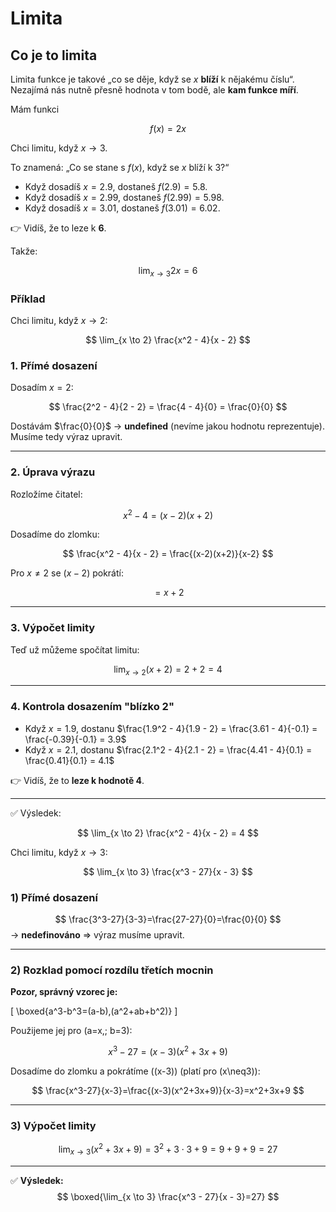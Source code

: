 # Limita

## Co je to limita

Limita funkce je takové „co se děje, když se $x$ **blíží** k nějakému číslu“.
Nezajímá nás nutně přesně hodnota v tom bodě, ale **kam funkce míří**.

Mám funkci

$$
f(x) = 2x
$$

Chci limitu, když $x \to 3$.

To znamená: „Co se stane s $f(x)$, když se $x$ blíží k 3?“

- Když dosadíš $x = 2.9$, dostaneš $f(2.9) = 5.8$.
- Když dosadíš $x = 2.99$, dostaneš $f(2.99) = 5.98$.
- Když dosadíš $x = 3.01$, dostaneš $f(3.01) = 6.02$.

👉 Vidíš, že to leze k **6**.

Takže:

$$
\lim_{x \to 3} 2x = 6
$$


### Příklad

Chci limitu, když $x \to 2$:

$$
\lim_{x \to 2} \frac{x^2 - 4}{x - 2}
$$

### 1. Přímé dosazení
Dosadím $x=2$:

$$
\frac{2^2 - 4}{2 - 2} = \frac{4 - 4}{0} = \frac{0}{0}
$$

Dostávám $\frac{0}{0}$ → **undefined** (nevíme jakou hodnotu reprezentuje).  
Musíme tedy výraz upravit.

---

### 2. Úprava výrazu
Rozložíme čitatel:

$$
x^2 - 4 = (x - 2)(x + 2)
$$

Dosadíme do zlomku:

$$
\frac{x^2 - 4}{x - 2} = \frac{(x-2)(x+2)}{x-2}
$$

Pro $x \neq 2$ se $(x-2)$ pokrátí:

$$
= x + 2
$$

---

### 3. Výpočet limity
Teď už můžeme spočítat limitu:

$$
\lim_{x \to 2} (x+2) = 2 + 2 = 4
$$

---

### 4. Kontrola dosazením "blízko 2"
- Když $x = 1.9$, dostanu $\frac{1.9^2 - 4}{1.9 - 2} = \frac{3.61 - 4}{-0.1} = \frac{-0.39}{-0.1} = 3.9$
- Když $x = 2.1$, dostanu $\frac{2.1^2 - 4}{2.1 - 2} = \frac{4.41 - 4}{0.1} = \frac{0.41}{0.1} = 4.1$

👉 Vidíš, že to **leze k hodnotě 4**.

---

✅ Výsledek:

$$
\lim_{x \to 2} \frac{x^2 - 4}{x - 2} = 4
$$

Chci limitu, když $x \to 3$:

$$
\lim_{x \to 3} \frac{x^3 - 27}{x - 3}
$$

### 1) Přímé dosazení
$$
\frac{3^3-27}{3-3}=\frac{27-27}{0}=\frac{0}{0}
$$
→ **nedefinováno** ⇒ výraz musíme upravit.

---

### 2) Rozklad pomocí rozdílu třetích mocnin

**Pozor, správný vzorec je:**

\[
\boxed{a^3-b^3=(a-b)\,(a^2+ab+b^2)}
\]

Použijeme jej pro \(a=x,\; b=3\):

$$
x^3-27=(x-3)(x^2+3x+9)
$$

Dosadíme do zlomku a pokrátíme \((x-3)\) (platí pro \(x\neq3\)):

$$
\frac{x^3-27}{x-3}=\frac{(x-3)(x^2+3x+9)}{x-3}=x^2+3x+9
$$

---

### 3) Výpočet limity
$$
\lim_{x \to 3}(x^2+3x+9)=3^2+3\cdot3+9=9+9+9=27
$$

---

✅ **Výsledek:**
$$
\boxed{\lim_{x \to 3} \frac{x^3 - 27}{x - 3}=27}
$$
